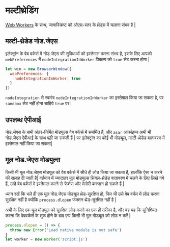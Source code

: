 # मल्टीथ्रेडिंग

[Web Workers](https://developer.mozilla.org/en/docs/Web/API/Web_Workers_API/Using_web_workers) के साथ, जावास्क्रिप्ट को ओएस-स्तर के थ्रेड्स में चलाना संभव है |

## मल्टी-थ्रेडेड नोड.जेएस

इलेक्ट्रॉन के वेब वर्कर्स में नोड.जेएस की सुविधाओं को इस्तेमाल करना संभव है, इसके लिए आपको `webPreferences` में `nodeIntegrationInWorker` विकल्प को `true` सेट करना होगा |

```javascript
let win = new BrowserWindow({
  webPreferences: {
    nodeIntegrationInWorker: true
  }
})
```

`nodeIntegration` से स्वतंत्र `nodeIntegrationInWorker` का इस्तेमाल किया जा सकता है, पर `sandbox` सेट नहीं होना चाहिये `true` पर|

## उपलब्ध ऐपीआई

नोड.जेएस के सभी अंतर-निर्मित मोडयुल्स वेब वर्कर्स में समर्थित हैं, और `asar` आर्काइव्ज अभी भी नोड.जेएस ऐपीआई के साथ पढ़ी जा सकती हैं | पर इलेक्ट्रॉन का कोई भी मोड्यूल, मल्टी-थ्रेडेड वातावरण में इस्तेमाल नहीं किया जा सकता|

## मूल नोड.जेएस मोडयुल्स

किसी भी मूल नोड.जेएस मोड्यूल को वेब वर्कर्स में सीधे ही लोड किया जा सकता है, हालाँकि ऐसा न करने की सलाह दी जाती है| वर्तमान में ज्यादातर मूल मोडयुल्स सिंगल-थ्रेडेड वातावरण में चलने के लिए लिखे गये हैं, उन्हें वेब वर्कर्स में इस्तेमाल करने से क्रेशेस और मेमोरी करप्शन हो सकते हैं |

ध्यान रखें कि भले ही एक मूल नोड.जेएस मोड्यूल थ्रेड-सुरक्षित हो, फिर भी उसे वेब वर्कर में लोड करना सुरक्षित नहीं है क्योंकि `process.dlopen` फंक्शन थ्रेड-सुरक्षित नहीं है |

अभी के लिए एक मूल मोड्यूल को सुरक्षित लोड करने का एक ही तरीका है, और वह यह कि सुनिश्चित करना कि वेबवर्कर्स के शुरू होने के बाद एप्प किसी भी मूल मोड्यूल को लोड न करें |

```javascript
process.dlopen = () => {
  throw new Error('Load native module is not safe')
}
let worker = new Worker('script.js')
```
